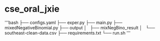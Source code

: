 # cse_oral_jxie
'''bash
├── configs.yaml
├── exper.py
├── main.py
├── mixedNegativeBinomial.py
├── output
│   ├── mixNegBino_result
│   └── southeast-clean-data.csv
├── requirements.txt
└── run.sh
'''
